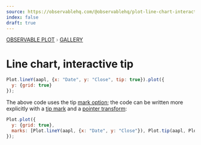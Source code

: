 ```yaml
---
source: https://observablehq.com/@observablehq/plot-line-chart-interactive-tip
index: false
draft: true
---
```


<div style="color: grey; font: 13px/25.5px var(--sans-serif); text-transform: uppercase;"><h1 style="display: none;">Plot: Line chart, interactive tip</h1><a href="/plot">Observable Plot</a> › <a href="/@observablehq/plot-gallery">Gallery</a></div>

# Line chart, interactive tip

```js echo
Plot.lineY(aapl, {x: "Date", y: "Close", tip: true}).plot({
  y: {grid: true}
});
```

The above code uses the tip [mark option](https://observablehq.com/plot/features/marks#mark-options); the code can be written more explicitly with a [tip mark](https://observablehq.com/plot/marks/tip) and a [pointer transform](https://observablehq.com/plot/interactions/pointer):

```js
Plot.plot({
  y: {grid: true},
  marks: [Plot.lineY(aapl, {x: "Date", y: "Close"}), Plot.tip(aapl, Plot.pointerX({x: "Date", y: "Close"}))]
});
```
